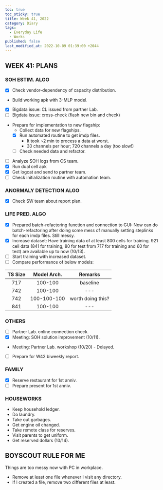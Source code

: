 ```yaml
---
toc: true
toc_sticky: true
title: Week 41, 2022
category: Diary
tags:
  - Everyday Life
  - Works
published: false
last_modified_at: 2022-10-09 01:39:00 +2044
---
```


## WEEK 41: PLANS

### SOH ESTIM. ALGO
- [x] Check vendor-dependency of capacity distribution.
- Build working apk with 3-MLP model. 
- [x] Bigdata issue: CL issued from partner Lab.
- [ ] Bigdata issue: cross-check (flash new bin and check)
- Prepare for implementation to new flagship:
   - Collect data for new flagships.
   - [x] Run automated routine to get imdp files.
      - It took ~2 min to process a data at worst.
      - 30 channels per hour; 720 channels a day (too slow!)
   - [ ] Check needed data and refactor.
- [ ] Analyze SOH logs from CS team.
- [x] Run dual cell apk
- [x] Get logcat and send to partner team.
- [ ] Check initialization routine with automation team.

### ANORMALY DETECTION ALGO
- [x] Check SW team about report plan.

### LIFE PRED. ALGO
- [x] Prepared batch-refactoring function and connection to GUI: Now can do batch-refactoring after doing some mess of manually setting steplinks for each imdp files.  Still messy. 
- [x] Increase dataset: Have training data of at least 800 cells for training.  921 cell data (841 for training, 80 for test from 717 for training and 60 for test) are available up to now (10/13). 
- [ ] Start training with increased dataset.
- [ ] Compare performance of below models:

|TS Size|Model Arch.|Remarks|
|:-----:|:---------:|:-----:|
|717|100-100|baseline|
|742|100-100|---|
|742|100-100-100|worth doing this?|
|841|100-100|---|

### OTHERS
- [ ] Partner Lab. online connection check.
- [x] Meeting: SOH solution improvement (10/11).
- Meeting: Partner Lab. workshop (10/20) - Delayed.
- [ ] Prepare for W42 biweekly report.

### FAMILY
- [x] Reserve restaurant for 1st anniv.
- [ ] Prepare present for 1st anniv.

### HOUSEWORKS
- Keep household ledger.
- Do laundry.
- Take out garbages.
- Get engine oil changed.
- Take remote class for reserves.
- Visit parents to get uniform.
- Get reserved dollars (10/14).

## BOYSCOUT RULE FOR ME
Things are too messy now with PC in workplace.
- Remove at least one file whenever I visit any directory.
- If I created a file, remove two different files at least.






